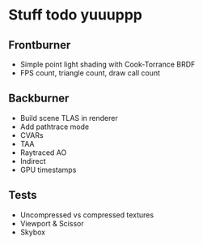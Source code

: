 # Stuff todo yuuuppp

## Frontburner

- Simple point light shading with Cook-Torrance BRDF
- FPS count, triangle count, draw call count

## Backburner

- Build scene TLAS in renderer
- Add pathtrace mode
- CVARs
- TAA
- Raytraced AO
- Indirect
- GPU timestamps

## Tests

- Uncompressed vs compressed textures
- Viewport & Scissor
- Skybox
